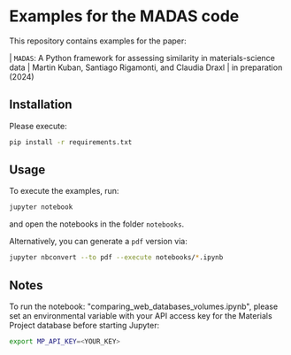 # Examples for the MADAS code

This repository contains examples for the paper: 

| `MADAS`: A Python framework for assessing similarity in materials-science data
| Martin Kuban, Santiago Rigamonti, and Claudia Draxl
| in preparation (2024)

## Installation

Please execute:

```bash
pip install -r requirements.txt
```

## Usage

To execute the examples, run:

```bash
jupyter notebook
```

and open the notebooks in the folder `notebooks`.

Alternatively, you can generate a `pdf` version via:

```bash
jupyter nbconvert --to pdf --execute notebooks/*.ipynb
```

## Notes

To run the notebook: "comparing_web_databases_volumes.ipynb", please set an environmental variable with your API access key for the Materials Project database before starting Jupyter:

```bash
export MP_API_KEY=<YOUR_KEY>
```